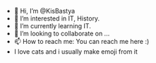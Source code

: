 - 👋 Hi, I’m @KisBastya
- 👀 I’m interested in IT, History.
- 🌱 I’m currently learning IT.
- 💞️ I’m looking to collaborate on ...
- 📫 How to reach me: You can reach me here :)
- I love cats and i usually make emoji from it

<!---
KisBastya/KisBastya is a ✨ special ✨ repository because its `README.md` (this file) appears on your GitHub profile.
You can click the Preview link to take a look at your changes.
--->

